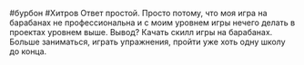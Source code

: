 #бурбон #Хитров 
Ответ простой. Просто потому, что моя игра на барабанах не профессиональна и с моим уровнем игры нечего делать в проектах уровнем выше.
Вывод? Качать скилл игры на барабанах. Больше заниматься, играть упражнения, пройти уже хоть одну школу до конца.